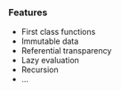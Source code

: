 ### Features

* First class functions
* Immutable data
* Referential transparency
* Lazy evaluation
* Recursion
* ...
